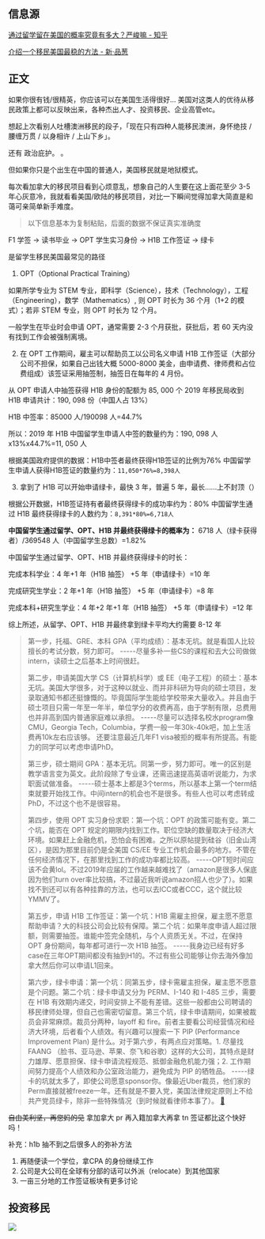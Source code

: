 ## 信息源

[通过留学留在美国的概率究竟有多大？严峻嘛 - 知乎](https://zhuanlan.zhihu.com/p/354312617)

[介绍一个移民美国最稳的方法 - 新·品葱](https://pincong.rocks/article/7421)

## 正文

如果你很有钱/很精英，你应该可以在美国生活得很好... 美国对这类人的优待从移民政策上都可以反映出来，各种杰出人才、投资移民、企业高管etc。

想起上次看别人吐槽澳洲移民的段子，「现在只有四种人能移民澳洲，身怀绝技 / 腰缠万贯 / 以身相许 / 上山下乡」。

还有 政治庇护。 。 

但如果你只是个出生在中国的普通人，美国移民就是地狱模式。

每次看加拿大的移民项目看到心烦意乱，想象自己的人生要在这上面花至少 3-5 年心灰意冷，我就看看美国/欧陆的移民项目，对比一下瞬间觉得加拿大简直是和蔼可亲简单新手难度。


>以下信息基本为复制粘贴，后面的数据不保证真实准确度

F1 学签 -> 读书毕业 -> OPT 学生实习身份 -> H1B 工作签证 -> 绿卡

是留学生移民美国最常见的路径
 
1. OPT（Optional Practical Training）

如果所学专业为 STEM 专业，即科学（Science），技术（Technology），工程（Engineering），数学（Mathematics）, 则 OPT 时长为 36 个月（1+2 的模式）；若非 STEM 专业，则 OPT 时长为 12 个月。

一般学生在毕业时会申请 OPT，通常需要 2-3 个月获批，获批后，若 60 天内没有找到工作会被强制离境。

2. 在 OPT 工作期间，雇主可以帮助员工以公司名义申请 H1B 工作签证（大部分公司不担保，如果自己出钱大概 5000-8000 美金，由申请费、律师费和占位费组成）该签证采用抽签制，抽签日在每年的 4 月份。

从 OPT 申请人中抽签获得 H1B 身份的配额为 85, 000 个 2019 年移民局收到 H1B 申请共计：190, 098 份（中国人占 13%）

H1B 中签率：85000 人/190098 人=44.7%

所以：2019 年 H1B 中国留学生申请人中签的数量约为：190, 098 人 x13%x44.7%=11, 050 人

根据美国政府提供的数据：H1B中签者最终获得H1B签证的比例为76%
中国留学生申请人获得H1B签证的数量约为：`11,050*76%=8,398人`

3. 拿到了 H1B 可以开始申请绿卡，最快 3 年，普遍 5 年，最长……上不封顶（）

根据公开数据，H1B签证持有者最终获得绿卡的成功率约为：80%
中国留学生通过 H1B 最终获得绿卡的人数约为：`8,391*80%=6,718人`


**中国留学生通过留学、OPT、H1B 并最终获得绿卡的概率为：** 6718 人（绿卡获得者）/369548 人（中国留学生总数）=1.82%

中国留学生通过留学、OPT、H1B 并最终获得绿卡的时长：

完成本科学业：4 年+1 年（H1B 抽签） +5 年（申请绿卡）=10 年

完成研究生学业：2 年+1 年（H1B 抽签） +5 年（申请绿卡）=8 年

完成本科+研究生学业：4 年+2 年+1 年（H1B 抽签） +5 年（申请绿卡）=12 年

综上所述，从留学、OPT、H1B 并最终拿到绿卡平均大约需要 8-12 年


>第一步，托福、GRE、本科 GPA（平均成绩）：基本无坑。就是看国人比较擅长的考试分数，努力即可。
-----尽量多补一些CS的课程和去大公司做做intern，读硕士之后基本上时间很赶。
> 
> 第二步，申请美国大学 CS（计算机科学）或 EE（电子工程）的硕士：基本无坑。美国大学很多，对于这种以就业、而并非科研为导向的硕士项目，发录取通知书都还挺慷慨的。毕竟国际学生能给学校带来大量收入。并且由于硕士项目只需一年至一年半，单位学分的收费再高，由于学制有限，总费用也并非高到国内普通家庭难以承担。
> -----尽量可以选择名校水program像CMU，Georgia Tech，Columbia，学费一般一年30k-40k吧，加上生活费再10k左右应该够。 还要注意最近几年F1 visa被拒的概率有所提高。有能力的同学可以考虑申请PhD。
> 
> 第三步，硕士期间 GPA：基本无坑。同第一步，努力即可。唯一的区别是教学语言变为英文。此阶段除了专业课，还需迅速提高英语听说能力，为求职面试做准备。
> -----硕士基本上都是3个terms，所以基本上第一个term结束就要开始找工作。中间intern的机会也不是很多。有些人也可以考虑转成PhD，不过这个也不是很容易。
> 
> 第四步，使用 OPT 实习身份求职：第一个坑：OPT 的政策可能有变。第二个坑，能否在 OPT 规定的期限内找到工作。职位空缺的数量取决于经济大环境。如果赶上金融危机，恐怕会有困难。之所以原帖提到硅谷（旧金山湾区），是因为那里目前仍是全美国 CS/EE 专业工作机会最多的地方。不管在任何经济情况下，在那里找到工作的成功率都比较高。
> -----OPT短时间应该不会黄lol。不过2019年应届的工作越来越难找了（amazon是很多人保底因为他们turn over率比较搞，不过最近我听说amazon招人也少了）。如果找不到还可以有各种挂靠的方法，也可以去ICC或者CCC，这个就比较YMMV了。
> 
> 第五步，申请 H1B 工作签证：第一个坑：H1B 需雇主担保，雇主愿不愿意帮助申请？大的科技公司会比较有保障。第二个坑：如果年度申请人超过限额，则需要抽签。谁能中签完全随机，与个人资质无关。不过，在保持 OPT 身份期间，每年都可进行一次 H1B 抽签。
> -----我身边已经有好多case在三年OPT期间都没有抽到H1的。不过有些公司能够让你去海外像加拿大然后你可以申请L1回来。
> 
> 第六步，绿卡申请：第一个坑：同第五步，绿卡需雇主担保，雇主愿不愿意是个问题。第二个坑：绿卡申请又分为 PERM、I-140 和 I-485 三步，需要在 H1B 有效期内递交，时间安排上不能有差错。这些一般都由公司聘请的移民律师处理，但自己也需密切留意。第三个坑，绿卡申请期间，如果被裁员会非常麻烦。裁员分两种，layoff 和 fire。前者主要看公司经营情况和经济大环境，后者看个人绩效。有兴趣可以搜索一下 PIP (Performance Improvement Plan) 是什么。对于第六步，有两点应对策略。1. 尽量找 FAANG （脸书、亚马逊、苹果、奈飞和谷歌）这样的大公司，其特点是财力雄厚、愿意担保、绿卡申请流程规范、抵御金融危机能力强；2. 工作期间努力提高个人绩效和办公室政治能力，避免成为 PIP 的牺牲品。
> -----绿卡的坑就太多了，即使公司愿意sponsor你。像最近Uber裁员，他们家的Perm直接就被freeze一年。还有就是不要入党，美国法律规定原则上不给共产党员绿卡，除非一些特殊情况（到时候就看律师本事了）。 [🔗](https://pincong.rocks/article/7421)

~~自由美利坚，再您妈的见~~ 拿加拿大 pr 再入籍加拿大再拿 tn 签证都比这个快好吗！

补充：h1b 抽不到之后很多人的弥补方法

1. 再随便读一个学位，拿CPA 的身份继续工作
2. 公司是大公司在全球有分部的话可以外派（relocate）到其他国家
3. 一亩三分地的工作签证板块有更多讨论


## 投资移民

![](https://picture-guan.oss-cn-hangzhou.aliyuncs.com/IMG_2435.jpeg)
